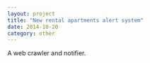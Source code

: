 ```yaml
---
layout: project
title: "New rental apartments alert system"
date: 2014-10-20
category: other
---
```

<p class="proj-text-content">A web crawler and notifier.</p>
